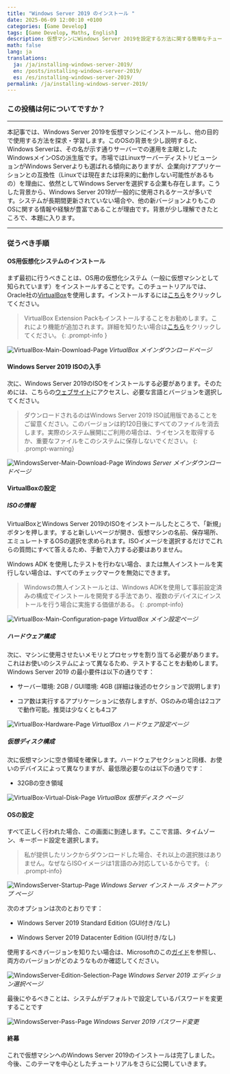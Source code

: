 ```yaml
---
title: "Windows Server 2019 のインストール "
date: 2025-06-09 12:00:10 +0100
categories: [Game Develop]
tags: [Game Develop, Maths, English]
description: 仮想マシンにWindows Server 2019を設定する方法に関する簡単なチュートリアル
math: false
lang: ja
translations:
  ja: /ja/installing-windows-server-2019/
  en: /posts/installing-windows-server-2019/
  es: /es/installing-windows-server-2019/
permalink: /ja/installing-windows-server-2019/
---
```


### この投稿は何についてですか？

---

本記事では、Windows Server 2019を仮想マシンにインストールし、他の目的で使用する方法を探求・学習します。このOSの背景を少し説明すると、Windows Serverは、その名が示す通りサーバーでの運用を主眼としたWindowsメインOSの派生版です。市場ではLinuxサーバーディストリビューションがWindows Serverよりも選ばれる傾向にありますが、企業向けアプリケーションとの互換性（Linuxでは現在または将来的に動作しない可能性があるもの）を理由に、依然としてWindows Serverを選択する企業も存在します。こうした背景から、Windows Server 2019が一般的に使用されるケースが多いです。システムが長期間更新されていない場合や、他の新バージョンよりもこのOSに関する情報や経験が豊富であることが理由です。背景が少し理解できたところで、本題に入ります。

---

### 従うべき手順

#### OS用仮想化システムのインストール

まず最初に行うべきことは、OS用の仮想化システム（一般に仮想マシンとして知られています）をインストールすることです。このチュートリアルでは、Oracle社の[VirtualBox](https://www.virtualbox.org/)を使用します。インストールするには[こちら](https://www.virtualbox.org/wiki/Downloads)をクリックしてください。 

> VirtualBox Extension Packもインストールすることをお勧めします。これにより機能が追加されます。詳細を知りたい場合は[こちら](https://docs.oracle.com/en/virtualization/virtualbox/6.0/user/intro-installing.html)をクリックしてください。
{: .prompt-info }

![VirtualBox-Main-Download-Page](assets/photos/Installing-Windows-Server-2019/Virtual-Box-Main-Page.png)
_VirtualBox メインダウンロードページ_

#### Windows Server 2019 ISOの入手

次に、Windows Server 2019のISOをインストールする必要があります。そのためには、こちらの[ウェブサイト](https://www.microsoft.com/en-us/evalcenter/download-windows-server-2019)にアクセスし、必要な言語とバージョンを選択してください。

> ダウンロードされるのはWindows Server 2019 ISO試用版であることをご留意ください。このバージョンは約120日後にすべてのファイルを消去します。実際のシステム展開にご利用の場合は、ライセンスを取得するか、重要なファイルをこのシステムに保存しないでください。
{: .prompt-warning}

![WindowsServer-Main-Download-Page](assets/photos/Installing-Windows-Server-2019/Windows-Server-2019-Main-Down-Page.png)
_Windows Server メインダウンロードページ_


#### VirtualBoxの設定

##### ISOの情報

VirtualBoxとWindows Server 2019のISOをインストールしたところで、「新規」ボタンを押します。すると新しいページが開き、仮想マシンの名前、保存場所、エミュレートするOSの選択を求められます。ISOイメージを選択するだけでこれらの質問にすべて答えるため、手動で入力する必要はありません。

Windows ADK を使用したテストを行わない場合、または無人インストールを実行しない場合は、すべてのチェックマークを無効にできます。

> Windowsの無人インストールとは、Windows ADKを使用して事前設定済みの構成でインストールを開発する手法であり、複数のデバイスにインストールを行う場合に実施する価値がある。
{: .prompt-info}

![VirtualBox-Main-Configuration-page](assets/photos/Installing-Windows-Server-2019/Configure-Page-VirtualBox.png)
_VirtualBox メイン設定ページ_

##### ハードウェア構成

次に、マシンに使用させたいメモリとプロセッサを割り当てる必要があります。これはお使いのシステムによって異なるため、テストすることをお勧めします。Windows Server 2019 の最小要件は以下の通りです：

- サーバー環境: 2GB / GUI環境: 4GB (詳細は後述のセクションで説明します)

- コア数は実行するアプリケーションに依存しますが、OSのみの場合は2コアで動作可能。推奨は少なくとも4コア

![VirtualBox-Hardware-Page](assets/photos/Installing-Windows-Server-2019/Virtual-Box-Hardware-Page.png)
_VirtualBox ハードウェア設定ページ_

##### 仮想ディスク構成

次に仮想マシンに空き領域を確保します。ハードウェアセクションと同様、お使いのデバイスによって異なりますが、最低限必要なのは以下の通りです：

- 32GBの空き領域

![VirtualBox-Virtual-Disk-Page](assets/photos/Installing-Windows-Server-2019/Virtual-Box-Disk-Configuration-Page.png)
_VirtualBox 仮想ディスク ページ_

#### OSの設定

すべて正しく行われた場合、この画面に到達します。ここで言語、タイムゾーン、キーボード設定を選択します。

> 私が提供したリンクからダウンロードした場合、それ以上の選択肢はありません。なぜならISOイメージは1言語のみ対応しているからです。
{: .prompt-info}

![WindowsServer-Startup-Page](assets/photos/Installing-Windows-Server-2019/Windows-Server-2019-Startup-Page.png)
_Windows Server インストール スタートアップ ページ_

次のオプションは次のとおりです：

- Windows Server 2019 Standard Edition (GUI付き/なし)

- Windows Server 2019 Datacenter Edition (GUI付き/なし)

使用するべきバージョンを知りたい場合は、Microsoftのこの[ガイド](https://learn.microsoft.com/en-us/windows-server/get-started/editions-comparison?pivots=windows-server-2019)を参照し、両方のバージョンがどのようなものか確認してください。

![WindowsServer-Edition-Selection-Page](assets/photos/Installing-Windows-Server-2019/Windows-Server-2019-Selection-Edition-Screen.png)
_Windows Server 2019 エディション選択ページ_

最後にやるべきことは、システムがデフォルトで設定しているパスワードを変更することです 

![WindowsServer-Pass-Page](assets/photos/Installing-Windows-Server-2019/Windows-Server-2019-Change-Pass-Pg.png)
_Windows Server 2019 パスワード変更_

#### 終幕

これで仮想マシンへのWindows Server 2019のインストールは完了しました。今後、このテーマを中心としたチュートリアルをさらに公開していきます。
